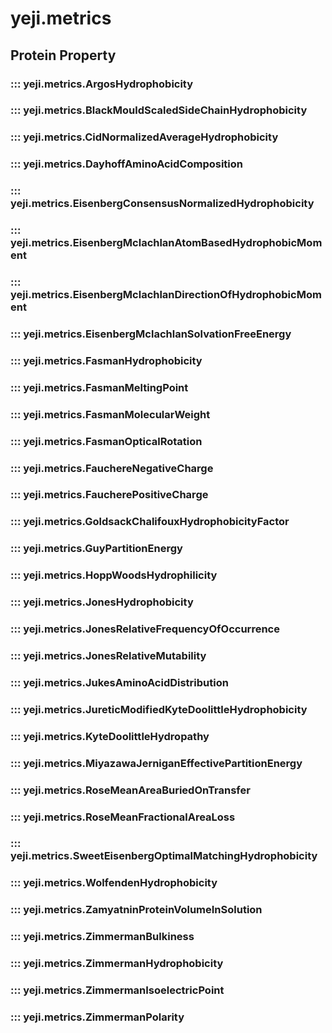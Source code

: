 # yeji.metrics

## Protein Property

### ::: yeji.metrics.ArgosHydrophobicity
### ::: yeji.metrics.BlackMouldScaledSideChainHydrophobicity
### ::: yeji.metrics.CidNormalizedAverageHydrophobicity
### ::: yeji.metrics.DayhoffAminoAcidComposition
### ::: yeji.metrics.EisenbergConsensusNormalizedHydrophobicity
### ::: yeji.metrics.EisenbergMclachlanAtomBasedHydrophobicMoment
### ::: yeji.metrics.EisenbergMclachlanDirectionOfHydrophobicMoment
### ::: yeji.metrics.EisenbergMclachlanSolvationFreeEnergy
### ::: yeji.metrics.FasmanHydrophobicity
### ::: yeji.metrics.FasmanMeltingPoint
### ::: yeji.metrics.FasmanMolecularWeight
### ::: yeji.metrics.FasmanOpticalRotation
### ::: yeji.metrics.FauchereNegativeCharge
### ::: yeji.metrics.FaucherePositiveCharge
### ::: yeji.metrics.GoldsackChalifouxHydrophobicityFactor
### ::: yeji.metrics.GuyPartitionEnergy
### ::: yeji.metrics.HoppWoodsHydrophilicity
### ::: yeji.metrics.JonesHydrophobicity
### ::: yeji.metrics.JonesRelativeFrequencyOfOccurrence
### ::: yeji.metrics.JonesRelativeMutability
### ::: yeji.metrics.JukesAminoAcidDistribution
### ::: yeji.metrics.JureticModifiedKyteDoolittleHydrophobicity
### ::: yeji.metrics.KyteDoolittleHydropathy
### ::: yeji.metrics.MiyazawaJerniganEffectivePartitionEnergy
### ::: yeji.metrics.RoseMeanAreaBuriedOnTransfer
### ::: yeji.metrics.RoseMeanFractionalAreaLoss
### ::: yeji.metrics.SweetEisenbergOptimalMatchingHydrophobicity
### ::: yeji.metrics.WolfendenHydrophobicity
### ::: yeji.metrics.ZamyatninProteinVolumeInSolution
### ::: yeji.metrics.ZimmermanBulkiness
### ::: yeji.metrics.ZimmermanHydrophobicity
### ::: yeji.metrics.ZimmermanIsoelectricPoint
### ::: yeji.metrics.ZimmermanPolarity
